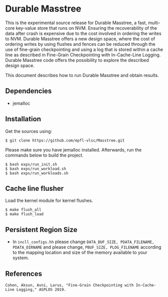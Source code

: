 # Durable Masstree #

This is the experimental source release for Durable Masstree, a fast, multi-core key-value store that runs on NVM.
Ensuring the recoverability of the data after crash is expensive due to the cost involved in ordering the writes to NVM.
Durable Masstree offers a new design space, where the cost of ordering writes by using flushes and fences can be reduced through the use of fine-grain checkpointing and using a log that is stored within a cache line as described in Fine-Grain Checkpointing with In-Cache-Line Logging.
Durable Masstree code offers the possibility to explore the described design space.
  
This document describes how to run Durable Masstree and obtain results.

## Dependencies ##

* jemalloc

## Installation ##

Get the sources using:
	
	$ git clone https://github.com/epfl-vlsc/Masstree.git

Please make sure you have jemalloc installed.
Afterwards, run the commands below to build the project.

    $ bash exps/run_init.sh
    $ bash exps/run_workload.sh
    $ bash exps/run_workloads.sh

## Cache line flusher ##

Load the kernel module for kernel flushes.

    $ make flush_all
    $ make flush_load
    
## Persistent Region Size ##
* In `incll_configs.hh` please change `DATA_BUF_SIZE, PDATA_FILENAME, PDATA_DIRNAME` and please change, `PBUF_SIZE, PLOG_FILENAME` according to the mapping location and size of the memory available to your system.

## References ##

	Cohen, Aksun, Avni, Larus, "Fine-Grain Checkpointing with In-Cache-Line Logging," ASPLOS 2019.
